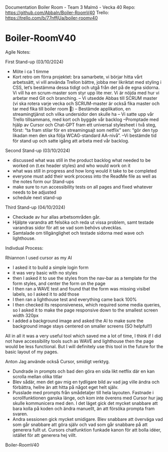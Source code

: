 Documentation
Boiler Room - Team 3 Malmö - Vecka 40
Repo: https://github.com/Abbaln/Boiler-RoomV40
Trello: https://trello.com/b/77nffjUa/boiler-roomv40

# Boiler-RoomV40

Agile Notes:

First Stand-up (03/10/2024)

- Möte i ca 1 timme
- Kort retro om förra projektet: bra samarbete, vi börjar hitta vårt arbetssätt, vi vill använda Trellon bättre, jobba mer likriktat med styling i CSS, let’s bestämma dessa tidigt och utgå från det på de egna sidorna. Vi vill ha en scrum-master som styr upp lite mer. Vi är nöjda med hur vi arbetar med Git och branching.
  – Vi utsedde Abbas till SCRUM master (vi ska rotera varje vecka och SCRUM-master är också fika master och tar med fika till boiler room 🍩)
  – Bestämde applikation, en streamingtjänst och vilka undersidor den skulle ha
  – Vi satte upp vår Trello tillsammans, med kort och byggde vår backlog
  –Promptade med hjälp av Cursor och Chat-GPT fram ett universal stylesheet i två steg, först: “ta fram stilar för en streamingsajt som netflix” sen: “gör den typ likadan men den ska följa WCAG-standard AA-nivå”.
  –Vi bestämde tid för stand up och satte igång att arbeta med vår backlog.

Second Stand-up (03/10/2024)

- discussed what was still in the product backlog what needed to be worked on (t.ex header styles) and who would work on it
- what was still in progress and how long would it take to be completed
- everyone must add their work process into the ReadMe file as well as the notes form our Stand-ups
- make sure to run accessibility tests on all pages and fixed whatever needs to be adjusted
- schedule next stand-up

Third Stand-up (04/10/2024)

- Checkade av hur allas arbetsområden går.
- Hjälpte varandra att felsöka och reda ut vissa problem, samt testade varandras sidor för att se vad som behövs utvecklas.
- Samtalade om tillgänglighet och testade sidorna med wave och lighthouse.

Indivdual Process:

Rhiannon
I used cursor as my AI

- I asked it to build a simple login form
- it was very basic with no styles
- then I asked it to use the styles from the nav-bar as a template for the form styles, and center the form on the page
- I then ran a WAVE test and found that the form was missing visibel labels, so I asked it to add those
- I then ran a lighthouse test and everything came back 100%
- I then checked its responsiveness, which required some media queries, so I asked it to make the page responsive down to the smallest screen width 320px
- I added a background image and asked the AI to make sure the background image stays centered on smaller screens (SO helpful!!)

All in all it was a very useful tool which saved me a lot of time, I think if I did not have accessibility tools such as WAVE and lighthouse then the page would be less functional. But I will definitely use this tool in the future for the basic layout of my pages.

Anton
Jag använde också Cursor, smidigt verktyg.

- Dundrade in prompts och bad den göra en sida likt netflix där en kan scrolla mellan olika titlar
- Blev sådär, men det gav mig en tydligare bild av vad jag ville ändra och förbättra, hellre än att hitta på något eget helt själv.
- Pusslade med prompts från smådetaljer till hela layouten. Fastnade i scrollfunktionen ganska länge, och kom inte överens med Cursor hur jag skulle kommunicera med den. I det läget gick det mycket snabbare att bara kolla på koden och ändra manuellt, än att försöka prompta fram svaren.
- Andra sessionen gick mycket smidigare. Blev snabbare att överväga vad som går snabbare att göra själv och vad som går snabbare på att generera fullt ut. Cursors chatfunktion funkade kanon för att bolla idéer, istället för att generera hej villt.

Boiler-RoomV40
